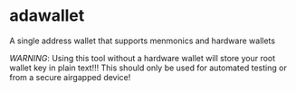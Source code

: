 # adawallet
A single address wallet that supports menmonics and hardware wallets

*WARNING*: Using this tool without a hardware wallet will store your root wallet key in plain text!!! This should only be used for automated testing or from a secure airgapped device!

